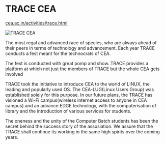 # TRACE CEA
[cea.ac.in/activities/trace.html](http://cea.ac.in/activities/trace.html)

![TRACE CEA](https://github.com/tracecea/tracecea.github.io/blob/master/assets/img/logo.png?raw=true)

The most regal and advanced race of species, who are always ahead of their peers in terms of technology and advancement. Each year TRACE conducts a fest meant for the technocrats of CEA.

The fest is conducted with great pomp and show. TRACE provides a platform at which not just the members of TRACE but the whole CEA gets involved

TRACE took the initiative to introduce CEA to the world of LINUX, the leading and popularly used OS. The CEA-LUG(Linux Users Group) was established solely for this purpose. In our future plans, the TRACE has visioned a Wi-Fi campus(wireless internet access to anyone in CEA campus) and an advance EDGE technology, with the computerisation of library and the introduction of various services for students.

The oneness and the unity of the Computer Batch students has been the secret behind the success story of the assosiation. We assure that the TRACE shall continue its working in the same high spirits over the coming years.


